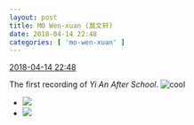 ```yaml
---
layout: post
title: MO Wen-xuan (莫文轩)
date: 2018-04-14 22:48
categories: [ 'mo-wen-xuan' ]
---
```


<div class="weibo-info">
  <a href="https://weibo.com/6505418468/Gc6f5ojB1">2018-04-14 22:48</a>
</div>

The first recording of *Yi An After School*. ![cool](https://img.t.sinajs.cn/t4/appstyle/expression/ext/normal/8a/pcmoren_cool2017_org.png)

<!-- more -->

<ul class="weibo-pic-list-1">
  <li class="weibo-pic">
    <a href="//wx3.sinaimg.cn/mw690/0076g4wkgy1fqcklkni63j30qo0zkdkk.jpg"><img src="//wx3.sinaimg.cn/thumb150/0076g4wkgy1fqcklkni63j30qo0zkdkk.jpg"/></a>
  </li>
  <li class="weibo-pic">
    <a href="//wx2.sinaimg.cn/mw690/0076g4wkgy1fqcklja4c3j30qo0zktgn.jpg"><img src="//wx2.sinaimg.cn/thumb150/0076g4wkgy1fqcklja4c3j30qo0zktgn.jpg"/></a>
  </li>
</ul>

